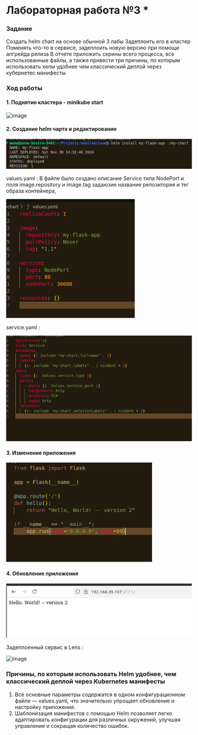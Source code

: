 
# Лабораторная работа №3 *

### Задание

Создать helm chart на основе обычной 3 лабы
Задеплоить его в кластер
Поменять что-то в сервисе, задеплоить новую версию при помощи апгрейда релиза
В отчете приложить скрины всего процесса, все использованные файлы, а также привести три причины, по которым использовать хелм удобнее чем классический деплой через кубернетес манифесты




### Ход работы
#### 1. Поднятие кластера - minikube start

![image](https://github.com/kegly/itmo-cloud-systems-and-services/blob/main/lab3/images/Screenshot%20from%202024-10-15%2004-45-56.png)


#### 2. Создание helm чарта  и редактирование 

![image](https://github.com/kegly/itmo-cloud-systems-and-services/blob/main/lab3*/images/1.png)

values.yaml :  В файле было создано описание Service типа NodePort и поля image.repository и image.tag задаюзие название репозитория и тег образа контейнера,

![image](https://github.com/kegly/itmo-cloud-systems-and-services/blob/main/lab3*/images/2.png)

service.yaml :

![image](https://github.com/kegly/itmo-cloud-systems-and-services/blob/main/lab3*/images/5.png)

#### 3. Изменение приложения

![image](https://github.com/kegly/itmo-cloud-systems-and-services/blob/main/lab3*/images/3.png)

#### 4. Обновление приложения


![image](https://github.com/kegly/itmo-cloud-systems-and-services/blob/main/lab3*/images/4.png)

Задеплоенный сервис в Lens :

![image](https://github.com/user-attachments/assets/3690f73d-96ed-478f-8ab0-1f32cbd60732)



### Причины, по которым использовать Helm удобнее, чем классический деплой через Kubernetes манифесты


1. Все основные параметры содержатся в одном конфигурационном файле — values.yaml, что значительно упрощает обновление и настройку приложения.
2. Шаблонизация манифестов с помощью Helm позволяет легко адаптировать конфигурации для различных окружений, улучшая управление и сокращая количество ошибок.

